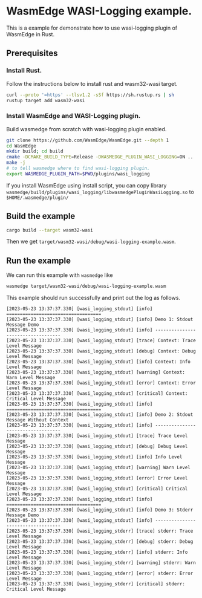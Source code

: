 # WasmEdge WASI-Logging example.

This is a example for demonstrate how to use wasi-logging plugin of WasmEdge in Rust.

## Prerequisites

### Install Rust.

Follow the instructions below to install rust and wasm32-wasi target.

```bash
curl --proto '=https' --tlsv1.2 -sSf https://sh.rustup.rs | sh
rustup target add wasm32-wasi
```

### Install WasmEdge and WASI-Logging plugin.

Build wasmedge from scratch with wasi-logging plugin enabled.

```sh
git clone https://github.com/WasmEdge/WasmEdge.git --depth 1
cd WasmEdge
mkdir build; cd build
cmake -DCMAKE_BUILD_TYPE=Release -DWASMEDGE_PLUGIN_WASI_LOGGING=ON .. 
make -j
# to tell wasmedge where to find wasi-logging plugin.
export WASMEDGE_PLUGIN_PATH=$PWD/plugins/wasi_logging
```

If you install WasmEdge using install script, you can copy library `wasmedge/build/plugins/wasi_logging/libwasmedgePluginWasiLogging.so` to `$HOME/.wasmedge/plugin/`

## Build the example

```sh
cargo build --target wasm32-wasi
```

Then we get `target/wasm32-wasi/debug/wasi-logging-example.wasm`.

## Run the example

We can run this example with `wasmedge` like

```sh
wasmedge target/wasm32-wasi/debug/wasi-logging-example.wasm
```

This example should run successfully and print out the log as follows.

```
[2023-05-23 13:37:37.330] [wasi_logging_stdout] [info] ===================================
[2023-05-23 13:37:37.330] [wasi_logging_stdout] [info] Demo 1: Stdout Message Demo
[2023-05-23 13:37:37.330] [wasi_logging_stdout] [info] -----------------------------------
[2023-05-23 13:37:37.330] [wasi_logging_stdout] [trace] Context: Trace Level Message
[2023-05-23 13:37:37.330] [wasi_logging_stdout] [debug] Context: Debug Level Message
[2023-05-23 13:37:37.330] [wasi_logging_stdout] [info] Context: Info Level Message
[2023-05-23 13:37:37.330] [wasi_logging_stdout] [warning] Context: Warn Level Message
[2023-05-23 13:37:37.330] [wasi_logging_stdout] [error] Context: Error Level Message
[2023-05-23 13:37:37.330] [wasi_logging_stdout] [critical] Context: Critical Level Message
[2023-05-23 13:37:37.330] [wasi_logging_stdout] [info] ===================================
[2023-05-23 13:37:37.330] [wasi_logging_stdout] [info] Demo 2: Stdout Message Without Context
[2023-05-23 13:37:37.330] [wasi_logging_stdout] [info] -----------------------------------
[2023-05-23 13:37:37.330] [wasi_logging_stdout] [trace] Trace Level Message
[2023-05-23 13:37:37.330] [wasi_logging_stdout] [debug] Debug Level Message
[2023-05-23 13:37:37.330] [wasi_logging_stdout] [info] Info Level Message
[2023-05-23 13:37:37.330] [wasi_logging_stdout] [warning] Warn Level Message
[2023-05-23 13:37:37.330] [wasi_logging_stdout] [error] Error Level Message
[2023-05-23 13:37:37.330] [wasi_logging_stdout] [critical] Critical Level Message
[2023-05-23 13:37:37.330] [wasi_logging_stdout] [info] ===================================
[2023-05-23 13:37:37.330] [wasi_logging_stdout] [info] Demo 3: Stderr Message Demo
[2023-05-23 13:37:37.330] [wasi_logging_stdout] [info] -----------------------------------
[2023-05-23 13:37:37.330] [wasi_logging_stderr] [trace] stderr: Trace Level Message
[2023-05-23 13:37:37.330] [wasi_logging_stderr] [debug] stderr: Debug Level Message
[2023-05-23 13:37:37.330] [wasi_logging_stderr] [info] stderr: Info Level Message
[2023-05-23 13:37:37.330] [wasi_logging_stderr] [warning] stderr: Warn Level Message
[2023-05-23 13:37:37.330] [wasi_logging_stderr] [error] stderr: Error Level Message
[2023-05-23 13:37:37.330] [wasi_logging_stderr] [critical] stderr: Critical Level Message
```